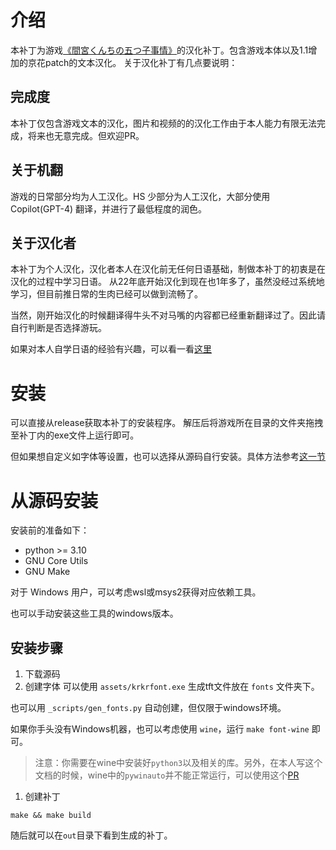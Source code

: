 # 介绍
本补丁为游戏[《間宮くんちの五つ子事情》](http://www.cuffs-cube.jp/products/mamiya/)的汉化补丁。包含游戏本体以及1.1增加的京花patch的文本汉化。
关于汉化补丁有几点要说明：
## 完成度
本补丁仅包含游戏文本的汉化，图片和视频的的汉化工作由于本人能力有限无法完成，将来也无意完成。但欢迎PR。
## 关于机翻
游戏的日常部分均为人工汉化。HS 少部分为人工汉化，大部分使用 Copilot(GPT-4) 翻译，并进行了最低程度的润色。
## 关于汉化者
本补丁为个人汉化，汉化者本人在汉化前无任何日语基础，制做本补丁的初衷是在汉化的过程中学习日语。
从22年底开始汉化到现在也1年多了，虽然没经过系统地学习，但目前推日常的生肉已经可以做到流畅了。

当然，刚开始汉化的时候翻译得牛头不对马嘴的内容都已经重新翻译过了。因此请自行判断是否选择游玩。

如果对本人自学日语的经验有兴趣，可以看一看[这里](./exp.md)

# 安装
可以直接从release获取本补丁的安装程序。
解压后将游戏所在目录的文件夹拖拽至补丁内的exe文件上运行即可。

但如果想自定义如字体等设置，也可以选择从源码自行安装。具体方法参考[这一节](#从源码安装)

# 从源码安装
安装前的准备如下：
- python >= 3.10
- GNU Core Utils
- GNU Make

对于 Windows 用户，可以考虑wsl或msys2获得对应依赖工具。

也可以手动安装这些工具的windows版本。

## 安装步骤
1. 下载源码
1. 创建字体
可以使用 `assets/krkrfont.exe` 生成tft文件放在 `fonts` 文件夹下。

也可以用 `_scripts/gen_fonts.py` 自动创建，但仅限于windows环境。

如果你手头没有Windows机器，也可以考虑使用 `wine`，运行 `make font-wine` 即可。
> 注意：你需要在wine中安装好`python3`以及相关的库。另外，在本人写这个文档的时候，wine中的`pywinauto`并不能正常运行，可以使用这个[PR](https://github.com/pywinauto/pywinauto/pull/1325)

1. 创建补丁
```
make && make build
```

随后就可以在`out`目录下看到生成的补丁。

